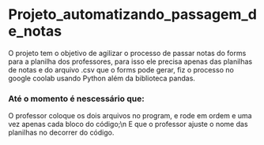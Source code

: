 # Projeto_automatizando_passagem_de_notas
O projeto tem o objetivo de agilizar o processo de passar notas do forms para a planilha dos professores, para isso ele precisa apenas das planilhas de notas e do arquivo .csv que o  forms pode gerar, fiz o processo no google coolab usando Python além da biblioteca pandas.

### Até o momento é nescessário que:
O professor coloque os dois arquivos no program, e rode em ordem e uma vez apenas cada bloco do código;\n
E que o professor ajuste o nome das planilhas no decorrer do código.
